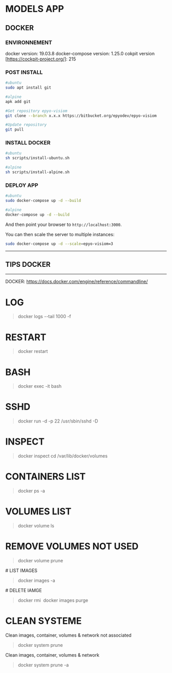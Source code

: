 # MODELS APP #

## DOCKER

### ENVIRONNEMENT

docker version: 19.03.8
docker-compose version: 1.25.0
cokpit version [https://cockpit-project.org/]: 215


### POST INSTALL
```bash
#ubuntu
sudo apt install git

#alpine
apk add git
```

```bash
#Get repository epyo-visiom
git clone --branch x.x.x https://bitbucket.org/epyodev/epyo-visiom

#Update repository
git pull
```

### INSTALL DOCKER

```bash
#ubuntu
sh scripts/install-ubuntu.sh

#alpine
sh scripts/install-alpine.sh
```

### DEPLOY APP

```bash
#ubuntu
sudo docker-compose up -d --build
```

```bash
#alpine
docker-compose up -d --build
```

And then point your browser to `http://localhost:3000`.

You can then scale the server to multiple instances:

```bash
sudo docker-compose up -d --scale=epyo-visiom=3
```


---

## TIPS DOCKER

---

DOCKER: https://docs.docker.com/engine/reference/commandline/

# LOG
> docker logs --tail 1000 -f <container>

# RESTART
> docker restart <container>

# BASH
> docker exec -it <container> bash

# SSHD
> docker run -d -p 22 <container> /usr/sbin/sshd -D

# INSPECT
> docker inspect <container>
> cd /var/lib/docker/volumes

# CONTAINERS LIST
> docker ps -a

# VOLUMES LIST
> docker volume ls

# REMOVE VOLUMES NOT USED
> docker volume prune

# LIST IMAGES
> docker images -a

# DELETE IAMGE
> docker rmi <image>
> docker images purge

# CLEAN SYSTEME

Clean images, container, volumes & network not associated
> docker system prune 

Clean images, container, volumes & network
> docker system prune -a




